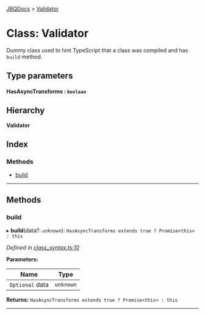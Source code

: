 [JBQDocs](../README.md) > [Validator](../classes/validator.md)

# Class: Validator

Dummy class used to hint TypeScript that a class was compiled and has `build` method.

## Type parameters
#### HasAsyncTransforms :  `boolean`
## Hierarchy

**Validator**

## Index

### Methods

* [build](validator.md#build)

---

## Methods

<a id="build"></a>

###  build

▸ **build**(data?: *`unknown`*): `HasAsyncTransforms extends true ? Promise<this> : this`

*Defined in [class_syntax.ts:10](https://github.com/krnik/vjs-validator/blob/0be452f/src/class_syntax.ts#L10)*

**Parameters:**

| Name | Type |
| ------ | ------ |
| `Optional` data | `unknown` |

**Returns:** `HasAsyncTransforms extends true ? Promise<this> : this`

___

